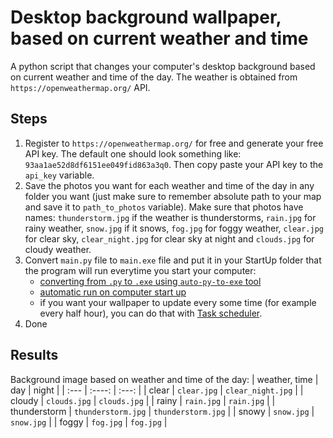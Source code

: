 # Desktop background wallpaper, based on current weather and time
A python script that changes your computer's desktop background based on current weather and time of the day. The weather is obtained from `https://openweathermap.org/` API.

## Steps
1. Register to `https://openweathermap.org/` for free and generate your free API key. The default one should look something like: `93aa1ae52d8df6151ee049fid863a3q0`. Then copy paste your API key to the `api_key` variable.
2. Save the photos you want for each weather and time of the day in any folder you want (just make sure to remember absolute path to your map and save it to `path_to_photos` variable). Make sure that photos have names: `thunderstorm.jpg` if the weather is thunderstorms, `rain.jpg` for rainy weather, `snow.jpg` if it snows, `fog.jpg` for foggy weather, `clear.jpg` for clear sky, `clear_night.jpg` for clear sky at night and `clouds.jpg` for cloudy weather.
3. Convert `main.py` file to `main.exe` file and put it in your StartUp folder that the program will run everytime you start your computer:
    - [converting from `.py` to `.exe` using `auto-py-to-exe` tool](https://pypi.org/project/auto-py-to-exe/)
    - [automatic run on computer start up](https://www.computroon.co.uk/2020/11/12/how-to-autorun-programs-on-startup-in-windows-10/)
    - if you want your wallpaper to update every some time (for example every half hour), you can do that with [Task scheduler](https://www.windowscentral.com/how-create-automated-task-using-task-scheduler-windows-10).
4. Done

## Results
Background image based on weather and time of the day:
| weather, time | day | night |
| :---        |    :----:   |          :---: |
| clear      | `clear.jpg` | `clear_night.jpg`  |
| cloudy   | `clouds.jpg` | `clouds.jpg` |
| rainy      | `rain.jpg` | `rain.jpg` |
| thunderstorm   | `thunderstorm.jpg`        | `thunderstorm.jpg`     |
| snowy      | `snow.jpg` | `snow.jpg` |
| foggy | `fog.jpg` | `fog.jpg` |
